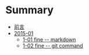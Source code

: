 # Summary

* [前言](README.md)
* [2015-01](2015-01/README.md)
   * [1-01 fine -- markdown](2015-01/1-01_fine_--_markdown.md)
   * [1-02 fine -- git command](2015-01/1-02_fine_--_git_command.md)

